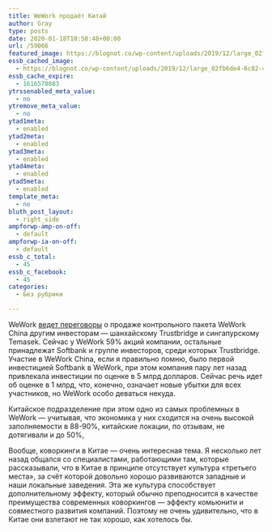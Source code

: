 ```yaml
---
title: WeWork продаёт Китай
author: Gray
type: posts
date: 2020-01-18T10:50:48+00:00
url: /59066
featured_image: https://blognot.co/wp-content/uploads/2019/12/large_02fb6de4-6c82-4883-acd9-fcff9501d881.jpeg
essb_cached_image:
  - https://blognot.co/wp-content/uploads/2019/12/large_02fb6de4-6c82-4883-acd9-fcff9501d881.jpeg
essb_cache_expire:
  - 1616578083
ytrssenabled_meta_value:
  - no
ytremove_meta_value:
  - no
ytad1meta:
  - enabled
ytad2meta:
  - enabled
ytad3meta:
  - enabled
ytad4meta:
  - enabled
ytad5meta:
  - enabled
template_meta:
  - no
bluth_post_layout:
  - right_side
ampforwp-amp-on-off:
  - default
ampforwp-ia-on-off:
  - default
essb_c_total:
  - 45
essb_c_facebook:
  - 45
categories:
  - Без рубрики

---
```








WeWork [ведет переговоры][1] о продаже контрольного пакета WeWork China другим инвесторам — шанхайскому Trustbridge и сингапурскому Temasek. Сейчас у WeWork 59% акций компании, остальные принадлежат Softbank и группе инвесторов, среди которых Trustbridge. Участие в WeWork China, если я правильно помню, было первой инвестицией Softbank в WeWork, при этом компания пару лет назад привлекала инвестиции по оценке в 5 млрд долларов. Сейчас речь идет об оценке в 1 млрд, что, конечно, означает новые убытки для всех участников, но WeWork особо деваться некуда.

Китайское подразделение при этом одно из самых проблемных в WeWork — учитывая, что экономика у них сходится на очень высокой заполняемости в 88-90%, китайские локации, по отзывам, не дотягивали и до 50%,

Вообще, коворкинги в Китае — очень интересная тема. Я несколько лет назад общался со специалистами, работающими там, которые рассказывали, что в Китае в принципе отсутствует культура &#171;третьего места&#187;, за счёт которой довольно хорошо развиваются западные и наши локальные заведения. Эта же культура способствует дополнительному эффекту, который обычно преподносится в качестве преимущества современных коворкингов — эффекту комьюнити и совместного развития компаний. Поэтому не очень удивительно, что в Китае они взлетают не так хорошо, как хотелось бы.

 [1]: https://www.reuters.com/article/us-china-wework-exclusive-idUSKBN1ZG0BU